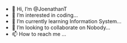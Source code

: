 - 👋 Hi, I’m @JoenathanT
- 👀 I’m interested in coding...
- 🌱 I’m currently learning Information System...
- 💞️ I’m looking to collaborate on Nobody...
- 📫 How to reach me ...

<!---
JoenathanT/JoenathanT is a ✨ special ✨ repository because its `README.md` (this file) appears on your GitHub profile.
You can click the Preview link to take a look at your changes.
--->
